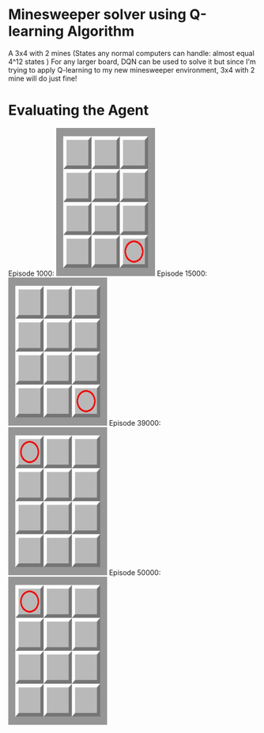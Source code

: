 
# Minesweeper solver using Q-learning Algorithm
  A 3x4 with 2 mines (States any normal computers can handle: almost equal 4^12 states ) 
  For any larger board, DQN can be used to solve it but since I'm trying to apply Q-learning to my new minesweeper environment, 3x4 with 2 mine will do just fine!
  
# Evaluating the Agent
Episode 1000:
<img src="./footage/gifs/1000.gif" width="200" height="300" />
Episode 15000:
<img src="./footage/gifs/15000.gif" width="200" height="300" />
Episode 39000:
<img src="./footage/gifs/39000.gif" width="200" height="300" />
Episode 50000:
<img src="./footage/gifs/50000.gif" width="200" height="300" />

